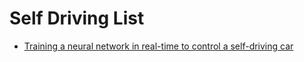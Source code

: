 

# Self Driving List

- [Training a neural network in real-time to control a self-driving car](https://medium.com/@tantony/training-a-neural-network-in-real-time-to-control-a-self-driving-car-9ee5654978b7#.u0ieyc7a4)
